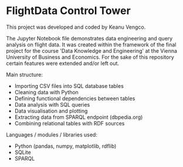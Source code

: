 # FlightData Control Tower

This project was developed and coded by Keanu Vengco.

The Jupyter Notebook file demonstrates data engineering and query analysis on flight data.
It was created within the framework of the final project for the course 'Data Knowledge and Engineering' at the Vienna University of Business and Economics.
For the sake of this repository certain features were extended and/or left out.

Main structure:
- Importing CSV files into SQL database tables
- Cleaning data with Python
- Defining functional dependencies between tables
- Data analysis with SQL queries
- Data visualisation and plotting
- Extracting  data from SPARQL endpoint (dbpedia.org)
- Combining relational tables with RDF sources

Languages / modules / libraries used:
- Python (pandas, numpy, matplotlib, rdflib)
- SQLite
- SPARQL
